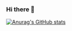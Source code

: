 ### Hi there 👋

[![Anurag's GitHub stats](https://github-readme-stats.vercel.app/api?username=danieldz21&count_private=true&show_icons=true&theme=radical)](https://github.com/anuraghazra/github-readme-stats)

<!--
**DanielDz21/DanielDz21** is a ✨ _special_ ✨ repository because its `README.md` (this file) appears on your GitHub profile.

Here are some ideas to get you started:

- 🔭 I’m currently working on ...
- 🌱 I’m currently learning ...
- 👯 I’m looking to collaborate on ...
- 🤔 I’m looking for help with ...
- 💬 Ask me about ...
- 📫 How to reach me: ...
- 😄 Pronouns: ...
- ⚡ Fun fact: ...
-->

